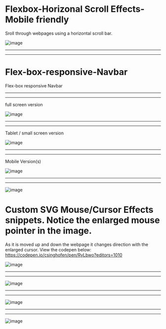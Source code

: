 # Flexbox-Horizonal Scroll Effects- Mobile friendly
Sroll through webpages using a horizontal scroll bar.

![image](https://user-images.githubusercontent.com/23155302/39652239-e60298a8-4fba-11e8-8ee4-e53ad41e57f6.png)

---
---
# Flex-box-responsive-Navbar
Flex-box responsive Navbar

---
---
full screen version

![image](https://user-images.githubusercontent.com/23155302/39641589-c5be34b2-4f9c-11e8-8d1b-ffa9e4316c46.png)

---
---
Tablet / small screen version

![image](https://user-images.githubusercontent.com/23155302/39641620-e0209908-4f9c-11e8-96eb-0c155507a582.png)

---
---
Mobile Version(s)

![image](https://user-images.githubusercontent.com/23155302/39641685-1dcfdb7e-4f9d-11e8-9818-a59f17a6c00c.png)

---
---
![image](https://user-images.githubusercontent.com/23155302/39641717-3cf03184-4f9d-11e8-968b-aa6308f2174a.png)

# Custom SVG Mouse/Cursor Effects snippets. Notice the enlarged mouse pointer in the image. 
As it is moved up and down the webpage it changes direction with the enlarged cursor. 
View the codepen below:
https://codepen.io/csinghofen/pen/RyLbwo?editors=1010

![image](https://user-images.githubusercontent.com/23155302/39655855-167f3cd4-4fca-11e8-96a8-3fd5ea5982c5.png)

---
---
![image](https://user-images.githubusercontent.com/23155302/39655979-ccb0327e-4fca-11e8-9adb-5b913afa1707.png)

---
---
![image](https://user-images.githubusercontent.com/23155302/39656021-1c2f05a0-4fcb-11e8-8e61-eadbc77ebe67.png)

---
---
![image](https://user-images.githubusercontent.com/23155302/39656039-4519ec1e-4fcb-11e8-98fc-4720a55efe62.png)
